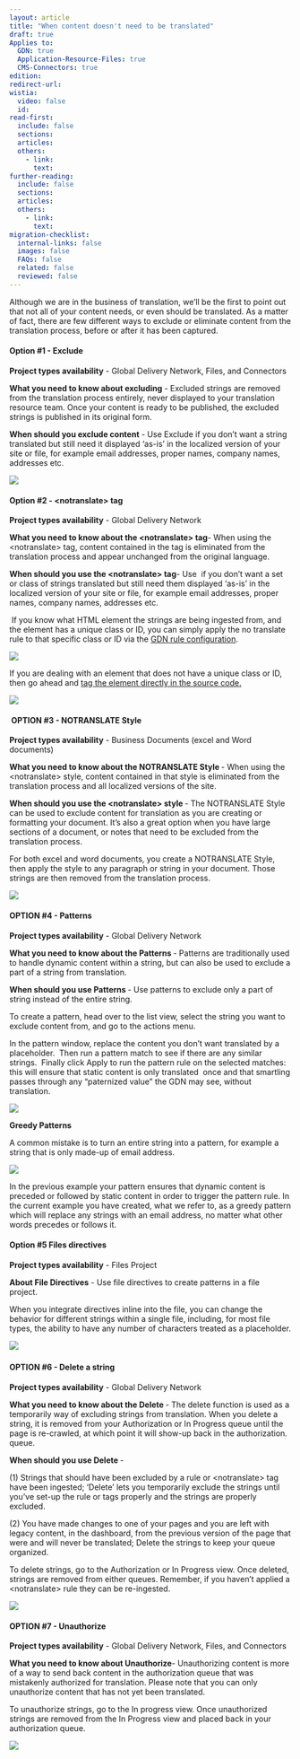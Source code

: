 ```yaml
---
layout: article
title: "When content doesn't need to be translated"
draft: true
Applies to:
  GDN: true
  Application-Resource-Files: true
  CMS-Connectors: true
edition:
redirect-url:
wistia:
  video: false
  id:
read-first:
  include: false
  sections:
  articles:
  others:
    - link:
      text:
further-reading:
  include: false
  sections:
  articles:
  others:
    - link:
      text:
migration-checklist:
  internal-links: false
  images: false
  FAQs: false
  related: false
  reviewed: false
---
```



Although we are in the business of translation, we’ll be the first to point out that not all of your content needs, or even should be translated. As a matter of fact, there are few different ways to exclude or eliminate content from the translation process, before or after it has been captured.&nbsp;

#### Option #1 - Exclude

**Project types availability** - Global Delivery Network, Files, and Connectors

**What you need to know about excluding** - Excluded strings are removed from the translation process entirely, never displayed to your translation resource team. Once your content is ready to be published, the excluded strings is published in its original form.

**When should you exclude content** - Use Exclude if you don’t want a string translated but still need it displayed ‘as-is’ in the localized version of your site or file, for example email addresses, proper names, company names, addresses etc.&nbsp;

![](/uploads/versions/exclude-1---x----1176-654x---.png)

#### Option #2 - &lt;notranslate&gt; tag

**Project types availability** - Global Delivery Network

**What you need to know about the &lt;notranslate&gt; tag**- When using the &lt;notranslate&gt; tag, content contained in the tag is eliminated from the translation process and appear unchanged from the original language.

**When should you use the &lt;notranslate&gt; tag**- Use&nbsp; if you don’t want a set or class of strings translated but still need them displayed ‘as-is’ in the localized version of your site or file, for example email addresses, proper names, company names, addresses etc.&nbsp;

&nbsp;If you know what HTML element the strings are being ingested from, and the element has a unique class or ID, you can simply apply the no translate rule to that specific class or ID via the [GDN rule configuration](http://plain-lemongrass.cloudvent.net/support/sections/basic-gdn-integration-using-rules-and-classes/).&nbsp;

![](/uploads/versions/notranslate-1---x----1671-1038x---.png)

If you are dealing with an element that does not have a unique class or ID, then go ahead and [tag the element directly in the source code](http://docs.smartling.com/pages/supported-file-types/)[.](__notset__)

![](/uploads/versions/example-notranslate--html---x----1176-288x---.png)

#### &nbsp;OPTION #3 - NOTRANSLATE Style

**Project types availability** - Business Documents (excel and Word documents)&nbsp;

**What you need to know about the NOTRANSLATE Style&nbsp;**- When using the &lt;notranslate&gt; style, content contained in that style is eliminated from the translation process and all localized versions of the site.&nbsp;

**When should you use the &lt;notranslate&gt; style&nbsp;**- The NOTRANSLATE Style can be used to exclude content for translation as you are creating or formatting your document. It’s also a great option when you have large sections of a document, or notes that need to be excluded from the translation process.

For both excel and word documents, you create a NOTRANSLATE Style, then apply the style to any paragraph or string in your document. Those strings are then removed from the translation process.&nbsp;

![](/uploads/versions/notranslate-style-1---x----1726-723x---.png)

#### OPTION #4 - Patterns

**Project types availability** - Global Delivery Network&nbsp;

**What you need to know about the Patterns&nbsp;**- Patterns are traditionally used to handle dynamic content within a string, but can also be used to exclude a part of a string from translation.&nbsp;

**When should you use Patterns&nbsp;**- Use patterns to exclude only a part of string instead of the entire string.

To create a pattern, head over to the list view, select the string you want to exclude content from, and go to the actions menu.&nbsp;

In the pattern window, replace the content you don’t want translated by a placeholder.&nbsp; Then run a pattern match to see if there are any similar strings.&nbsp; Finally click Apply to run the pattern rule on the selected matches: this will ensure that static content is only translated&nbsp; once and that smartling passes through any “paternized value” the GDN may see, without translation.&nbsp;

![](/uploads/versions/patterns1---x----837-1413x---.png)

**Greedy Patterns**

A common mistake is to turn an entire string into a pattern, for example a string that is only made-up of email address.

![](/uploads/versions/patterns2---x----1176-411x---.png/)

In the previous example your pattern ensures that dynamic content is preceded or followed by static content in order to trigger the pattern rule. In the current example you have created, what we refer to, as a greedy pattern which will replace any strings with an email address, no matter what other words precedes or follows it.&nbsp;

#### Option #5 Files directives&nbsp;

**Project types availability** - Files Project

**About File Directives** - Use file directives to create patterns in a file&nbsp; project.&nbsp;

When you integrate directives inline into the file, you can change the behavior for different strings within a single file, including, for most file types, the ability to have any number of characters treated as a placeholder.

![](/uploads/versions/custom-xml---smartling-slack---x----1014-717x---.png)&nbsp;

#### OPTION #6 - Delete a string

**Project types availability** - Global Delivery Network&nbsp;

**What you need to know about the Delete&nbsp;**- The delete function is used as a temporarily way of excluding strings from translation. When you delete a string, it is removed from your Authorization or In Progress queue until the page is re-crawled, at which point it will show-up back in the authorization. queue.&nbsp;

**When should you use Delete&nbsp;**-

(1) Strings that should have been excluded by a rule or &lt;notranslate&gt; tag have been ingested; ‘Delete’ lets you temporarily exclude the strings until you’ve set-up the rule or tags properly and the strings are properly excluded.&nbsp;

(2) You have made changes to one of your pages and you are left with legacy content, in the dashboard, from the previous version of the page that were and will never be translated; Delete the strings to keep your queue organized.&nbsp;

To delete strings, go to the Authorization or In Progress view. Once deleted, strings are removed from either queues. Remember, if you haven’t applied a &lt;notranslate&gt; rule they can be re-ingested.

![](/uploads/versions/delete1---x----1536-861x---.png)

#### OPTION #7 - Unauthorize

**Project types availability** - Global Delivery Network, Files, and Connectors

**What you need to know about Unauthorize**- Unauthorizing content is more of a way to send back content in the authorization queue that was mistakenly authorized for translation. Please note that you can only unauthorize content that has not yet been translated.

To unauthorize strings, go to the In progress view. Once unauthorized strings are removed from the In Progress view and placed back in your authorization queue.&nbsp;

![](/uploads/versions/unauthorize---x----1509-951x---.png)